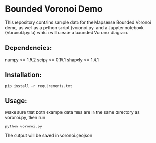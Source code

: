 # Bounded Voronoi Demo

This repository contains sample data for the Mapsense Bounded Voronoi demo, as well as a python script (voronoi.py) and a Jupyter notebook (Voronoi.ipynb) which will create a bounded Voronoi diagram.

## Dependencies:
numpy >= 1.9.2
scipy >= 0.15.1
shapely >= 1.4.1

## Installation:
    pip install -r requirements.txt

## Usage:
Make sure that both example data files are in the same directory as voronoi.py, then run

    python voronoi.py

The output will be saved in voronoi.geojson
